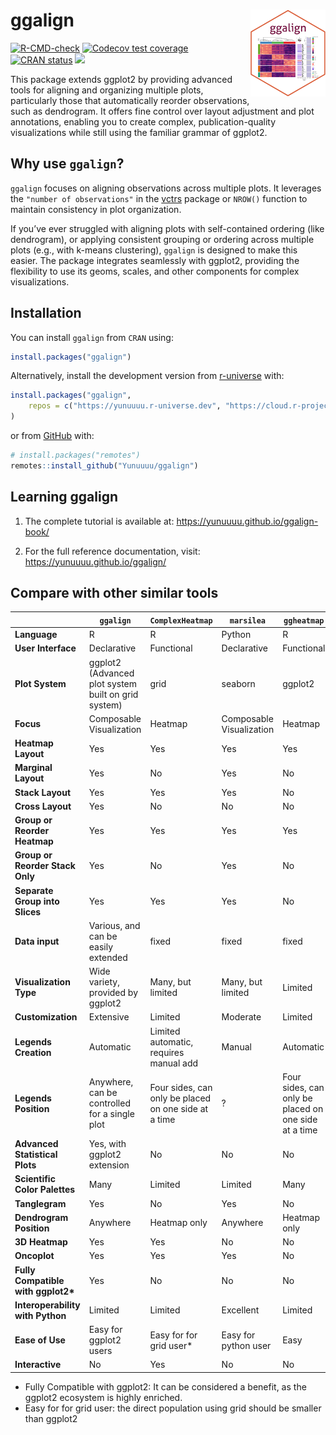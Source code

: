 
<!-- README.md is generated from README.Rmd. Please edit that file -->

# ggalign <a href="https://yunuuuu.github.io/ggalign/"><img src="man/figures/logo.png" align="right" height="139" alt="ggalign website" /></a>

<!-- badges: start -->

[![R-CMD-check](https://github.com/Yunuuuu/ggalign/actions/workflows/R-CMD-check.yaml/badge.svg)](https://github.com/Yunuuuu/ggalign/actions/workflows/R-CMD-check.yaml)
[![Codecov test
coverage](https://codecov.io/gh/Yunuuuu/ggalign/branch/main/graph/badge.svg)](https://app.codecov.io/gh/Yunuuuu/ggalign?branch=main)
[![CRAN
status](https://www.r-pkg.org/badges/version/ggalign)](https://CRAN.R-project.org/package=ggalign)
[![](https://cranlogs.r-pkg.org/badges/ggalign)](https://cran.r-project.org/package=ggalign)
<!-- badges: end -->

This package extends ggplot2 by providing advanced tools for aligning
and organizing multiple plots, particularly those that automatically
reorder observations, such as dendrogram. It offers fine control over
layout adjustment and plot annotations, enabling you to create complex,
publication-quality visualizations while still using the familiar
grammar of ggplot2.

## Why use `ggalign`?

`ggalign` focuses on aligning observations across multiple plots. It
leverages the `"number of observations"` in the
[vctrs](https://vctrs.r-lib.org/reference/vec_size.html) package or
`NROW()` function to maintain consistency in plot organization.

If you’ve ever struggled with aligning plots with self-contained
ordering (like dendrogram), or applying consistent grouping or ordering
across multiple plots (e.g., with k-means clustering), `ggalign` is
designed to make this easier. The package integrates seamlessly with
ggplot2, providing the flexibility to use its geoms, scales, and other
components for complex visualizations.

## Installation

You can install `ggalign` from `CRAN` using:

``` r
install.packages("ggalign")
```

Alternatively, install the development version from
[r-universe](https://yunuuuu.r-universe.dev/ggalign) with:

``` r
install.packages("ggalign",
    repos = c("https://yunuuuu.r-universe.dev", "https://cloud.r-project.org")
)
```

or from [GitHub](https://github.com/Yunuuuu/ggalign) with:

``` r
# install.packages("remotes")
remotes::install_github("Yunuuuu/ggalign")
```

## Learning ggalign

1.  The complete tutorial is available at:
    <https://yunuuuu.github.io/ggalign-book/>

2.  For the full reference documentation, visit:
    <https://yunuuuu.github.io/ggalign/>

## Compare with other similar tools

|                                     | `ggalign`                                           | `ComplexHeatmap`                                     | `marsilea`               | `ggheatmap`                                          |
|-------------------------------------|-----------------------------------------------------|------------------------------------------------------|--------------------------|------------------------------------------------------|
| **Language**                        | R                                                   | R                                                    | Python                   | R                                                    |
| **User Interface**                  | Declarative                                         | Functional                                           | Declarative              | Functional                                           |
| **Plot System**                     | ggplot2 (Advanced plot system built on grid system) | grid                                                 | seaborn                  | ggplot2                                              |
| **Focus**                           | Composable Visualization                            | Heatmap                                              | Composable Visualization | Heatmap                                              |
| **Heatmap Layout**                  | Yes                                                 | Yes                                                  | Yes                      | Yes                                                  |
| **Marginal Layout**                 | Yes                                                 | No                                                   | Yes                      | No                                                   |
| **Stack Layout**                    | Yes                                                 | Yes                                                  | Yes                      | No                                                   |
| **Cross Layout**                    | Yes                                                 | No                                                   | No                       | No                                                   |
| **Group or Reorder Heatmap**        | Yes                                                 | Yes                                                  | Yes                      | Yes                                                  |
| **Group or Reorder Stack Only**     | Yes                                                 | No                                                   | Yes                      | No                                                   |
| **Separate Group into Slices**      | Yes                                                 | Yes                                                  | Yes                      | No                                                   |
| **Data input**                      | Various, and can be easily extended                 | fixed                                                | fixed                    | fixed                                                |
| **Visualization Type**              | Wide variety, provided by ggplot2                   | Many, but limited                                    | Many, but limited        | Limited                                              |
| **Customization**                   | Extensive                                           | Limited                                              | Moderate                 | Limited                                              |
| **Legends Creation**                | Automatic                                           | Limited automatic, requires manual add               | Manual                   | Automatic                                            |
| **Legends Position**                | Anywhere, can be controlled for a single plot       | Four sides, can only be placed on one side at a time | ?                        | Four sides, can only be placed on one side at a time |
| **Advanced Statistical Plots**      | Yes, with ggplot2 extension                         | No                                                   | No                       | No                                                   |
| **Scientific Color Palettes**       | Many                                                | Limited                                              | Limited                  | Many                                                 |
| **Tanglegram**                      | Yes                                                 | No                                                   | Yes                      | No                                                   |
| **Dendrogram Position**             | Anywhere                                            | Heatmap only                                         | Anywhere                 | Heatmap only                                         |
| **3D Heatmap**                      | Yes                                                 | Yes                                                  | No                       | No                                                   |
| **Oncoplot**                        | Yes                                                 | Yes                                                  | Yes                      | No                                                   |
| **Fully Compatible with ggplot2\*** | Yes                                                 | No                                                   | No                       | No                                                   |
| **Interoperability with Python**    | Limited                                             | Limited                                              | Excellent                | Limited                                              |
| **Ease of Use**                     | Easy for ggplot2 users                              | Easy for for grid user\*                             | Easy for python user     | Easy                                                 |
| **Interactive**                     | No                                                  | Yes                                                  | No                       | No                                                   |

- Fully Compatible with ggplot2: It can be considered a benefit, as the
  ggplot2 ecosystem is highly enriched.
- Easy for for grid user: the direct population using grid should be
  smaller than ggplot2
